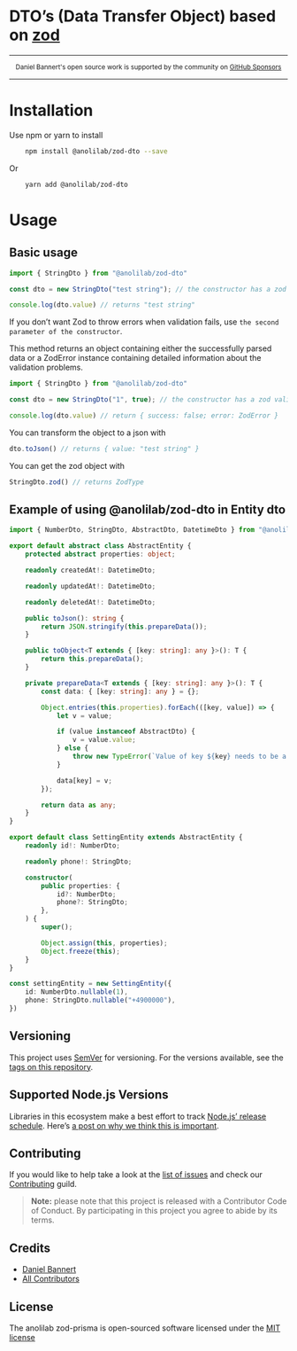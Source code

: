 # DTO’s (Data Transfer Object) based on [zod](https://github.com/colinhacks/zod)

---

<div align="center">
    <p>
        <sup>
            Daniel Bannert's open source work is supported by the community on <a href="https://github.com/sponsors/prisis">GitHub Sponsors</a>
        </sup>
    </p>
</div>

---

# Installation

Use npm or yarn to install

```bash
    npm install @anolilab/zod-dto --save
```

Or

```bash
    yarn add @anolilab/zod-dto
```

# Usage

## Basic usage

```js
import { StringDto } from "@anolilab/zod-dto"

const dto = new StringDto("test string"); // the constructor has a zod validator

console.log(dto.value) // returns "test string"
```

If you don’t want Zod to throw errors when validation fails, use `the second parameter of the constructor`.

<!-- textlint-disable write-good -->

This method returns an object containing either the successfully parsed data or a ZodError instance containing detailed information about the validation problems.

<!-- textlint-enable write-good -->

```js
import { StringDto } from "@anolilab/zod-dto"

const dto = new StringDto("1", true); // the constructor has a zod validator

console.log(dto.value) // return { success: false; error: ZodError }
```

You can transform the object to a json with
```js
dto.toJson() // returns { value: "test string" }
```

You can get the zod object with
```js
StringDto.zod() // returns ZodType
```

## Example of using @anolilab/zod-dto in Entity dto

```ts
import { NumberDto, StringDto, AbstractDto, DatetimeDto } from "@anolilab/zod-dto";

export default abstract class AbstractEntity {
    protected abstract properties: object;

    readonly createdAt!: DatetimeDto;

    readonly updatedAt!: DatetimeDto;

    readonly deletedAt!: DatetimeDto;

    public toJson(): string {
        return JSON.stringify(this.prepareData());
    }

    public toObject<T extends { [key: string]: any }>(): T {
        return this.prepareData();
    }

    private prepareData<T extends { [key: string]: any }>(): T {
        const data: { [key: string]: any } = {};

        Object.entries(this.properties).forEach(([key, value]) => {
            let v = value;

            if (value instanceof AbstractDto) {
                v = value.value;
            } else {
                throw new TypeError(`Value of key ${key} needs to be a class that extends AbstractDto.`);
            }

            data[key] = v;
        });

        return data as any;
    }
}

export default class SettingEntity extends AbstractEntity {
    readonly id!: NumberDto;

    readonly phone!: StringDto;

    constructor(
        public properties: {
            id?: NumberDto;
            phone?: StringDto;
        },
    ) {
        super();

        Object.assign(this, properties);
        Object.freeze(this);
    }
}

const settingEntity = new SettingEntity({
    id: NumberDto.nullable(1),
    phone: StringDto.nullable("+4900000"),
})
```

## Versioning

This project uses [SemVer](https://semver.org/) for versioning. For the versions available, see the [tags on this repository](https://github.com/anolilab/zod-prisma/tags).

## Supported Node.js Versions

Libraries in this ecosystem make a best effort to track
[Node.js’ release schedule](https://nodejs.org/en/about/releases/). Here’s [a
post on why we think this is important](https://medium.com/the-node-js-collection/maintainers-should-consider-following-node-js-release-schedule-ab08ed4de71a).

Contributing
------------

<!-- textlint-disable no-dead-link -->

If you would like to help take a look at the [list of issues](https://github.com/anolilab/zod-prisma/issues) and check our [Contributing](./.github/CONTRIBUTING.md) guild.

<!-- textlint-enable no-dead-link -->

> **Note:** please note that this project is released with a Contributor Code of Conduct. By participating in this project you agree to abide by its terms.

Credits
-------------

- [Daniel Bannert](https://github.com/prisis)
- [All Contributors](https://github.com/anolilab/zod-prisma/graphs/contributors)

License
-------------

The anolilab zod-prisma is open-sourced software licensed under the [MIT license](https://opensource.org/licenses/MIT)

